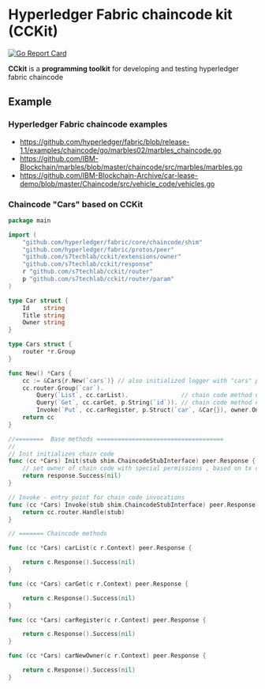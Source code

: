 # Hyperledger Fabric chaincode kit (CCKit)

[![Go Report Card](https://goreportcard.com/badge/github.com/s7techlab/cckit)](https://goreportcard.com/report/github.com/s7techlab/cckit)


**CCkit** is a **programming toolkit** for developing and testing hyperledger fabric chaincode



## Example


### Hyperledger Fabric chaincode examples

* https://github.com/hyperledger/fabric/blob/release-1.1/examples/chaincode/go/marbles02/marbles_chaincode.go
* https://github.com/IBM-Blockchain/marbles/blob/master/chaincode/src/marbles/marbles.go
* https://github.com/IBM-Blockchain-Archive/car-lease-demo/blob/master/Chaincode/src/vehicle_code/vehicles.go


### Chaincode "Cars" based on CCKit

```go
package main

import (
	"github.com/hyperledger/fabric/core/chaincode/shim"
	"github.com/hyperledger/fabric/protos/peer"
	"github.com/s7techlab/cckit/extensions/owner"
	"github.com/s7techlab/cckit/response"
	r "github.com/s7techlab/cckit/router"
	p "github.com/s7techlab/cckit/router/param"
)

type Car struct {
	Id    string
	Title string
	Owner string
}

type Cars struct {
	router *r.Group
}

func New() *Cars {
	cc := &Cars{r.New(`cars`)} // also initialized logger with "cars" prefix
	cc.router.Group(`car`).
		Query(`List`, cc.carList).               // chain code method name is carList
		Query(`Get`, cc.carGet, p.String(`id`)). // chain code method name is carGet
		Invoke(`Put`, cc.carRegister, p.Struct(`car`, &Car{}), owner.Only)
	return cc
}

//========  Base methods ====================================
//
// Init initializes chain code
func (cc *Cars) Init(stub shim.ChaincodeStubInterface) peer.Response {
	// set owner of chain code with special permissions , based on tx creator certificate
	return response.Success(nil)
}

// Invoke - entry point for chain code invocations
func (cc *Cars) Invoke(stub shim.ChaincodeStubInterface) peer.Response {
	return cc.router.Handle(stub)
}

// ======= Chaincode methods

func (cc *Cars) carList(c r.Context) peer.Response {

	return c.Response().Success(nil)
}

func (cc *Cars) carGet(c r.Context) peer.Response {

	return c.Response().Success(nil)
}

func (cc *Cars) carRegister(c r.Context) peer.Response {

	return c.Response().Success(nil)
}

func (cc *Cars) carNewOwner(c r.Context) peer.Response {

	return c.Response().Success(nil)
}

```